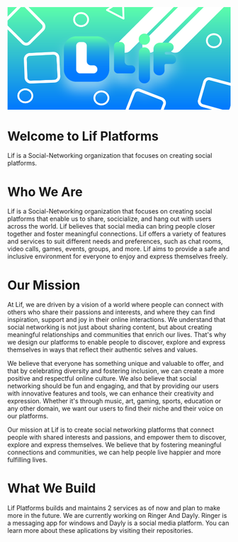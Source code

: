 ![alt text](https://github.com/Lif-Platforms/.github/blob/main/profile/Lif%20Banner%203.png)
# Welcome to Lif Platforms
Lif is a Social-Networking organization that focuses on creating social platforms.

# Who We Are
Lif is a Social-Networking organization that focuses on creating social platforms that enable us to share, socicialize, and hang out with users across the world. Lif believes that social media can bring people closer together and foster meaningful connections. Lif offers a variety of features and services to suit different needs and preferences, such as chat rooms, video calls, games, events, groups, and more. Lif aims to provide a safe and inclusive environment for everyone to enjoy and express themselves freely.

# Our Mission
At Lif, we are driven by a vision of a world where people can connect with others who share their passions and interests, and where they can find inspiration, support and joy in their online interactions. We understand that social networking is not just about sharing content, but about creating meaningful relationships and communities that enrich our lives. That's why we design our platforms to enable people to discover, explore and express themselves in ways that reflect their authentic selves and values.

We believe that everyone has something unique and valuable to offer, and that by celebrating diversity and fostering inclusion, we can create a more positive and respectful online culture. We also believe that social networking should be fun and engaging, and that by providing our users with innovative features and tools, we can enhance their creativity and expression. Whether it's through music, art, gaming, sports, education or any other domain, we want our users to find their niche and their voice on our platforms.

Our mission at Lif is to create social networking platforms that connect people with shared interests and passions, and empower them to discover, explore and express themselves. We believe that by fostering meaningful connections and communities, we can help people live happier and more fulfilling lives.



# What We Build
Lif Platforms builds and maintains 2 services as of now and plan to make more in the future. We are currently working on Ringer And Dayly. Ringer is a messaging app for windows and Dayly is a social media platform. You can learn more about these aplications by visiting their repositories. 
